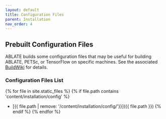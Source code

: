 ```yaml
---
layout: default
title: Configuration Files
parent: Installation
nav_order: 4
---
```

## Prebuilt Configuration Files
ABLATE builds some configuration files that may be useful for building ABLATE, PETSc, or TensorFlow on specific machines.  See the associated [BuildWiki](https://github.com/UBCHREST/ablate/wiki) for details.

### Configuration Files List
{% for file in site.static_files %}
{% if file.path contains 'content/installation/config' %}
- [{{ file.path | remove: '/content/installation/config/'}}]({{ file.path }})
{% endif %}
{% endfor %}